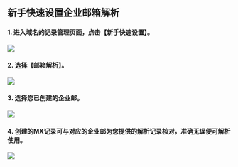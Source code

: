 ## 新手快速设置企业邮箱解析

#### 1. 进入域名的记录管理页面，点击【新手快速设置】。
![](http://imgcache.tcecqpoc.fsphere.cn/image/mc.qcloudimg.com/static/img/68dcc66a642e6979e110885ac47cfdb6/0.png)

#### 2. 选择【邮箱解析】。
![](http://imgcache.tcecqpoc.fsphere.cn/image/mc.qcloudimg.com/static/img/cf6ef933f98512ae134a28c7d30efeff/1.png)

#### 3. 选择您已创建的企业邮。
![](http://imgcache.tcecqpoc.fsphere.cn/image/mc.qcloudimg.com/static/img/0a37f4d039d4e31be476acb3c604609e/2.png)

#### 4. 创建的MX记录可与对应的企业邮为您提供的解析记录核对，准确无误便可解析使用。
![](http://imgcache.tcecqpoc.fsphere.cn/image/mc.qcloudimg.com/static/img/9fac47b03e94fb2b14f5b15c9108e8e2/3.png)
